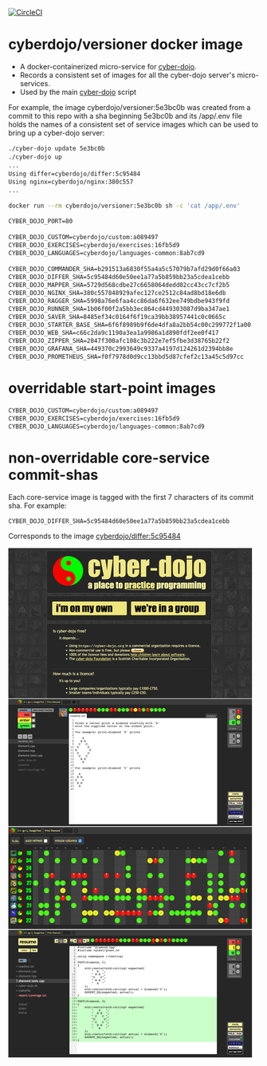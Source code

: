 [![CircleCI](https://circleci.com/gh/cyber-dojo/versioner.svg?style=svg)](https://circleci.com/gh/cyber-dojo/versioner)

# cyberdojo/versioner docker image

- A docker-containerized micro-service for [cyber-dojo](http://cyber-dojo.org).
- Records a consistent set of images for all the cyber-dojo server's micro-services.
- Used by the main [cyber-dojo](https://github.com/cyber-dojo/commander/blob/master/cyber-dojo) script

For example, the image cyberdojo/versioner:5e3bc0b was created from
a commit to this repo with a sha beginning 5e3bc0b and its
/app/.env file holds the names of a consistent set of service images
which can be used to bring up a cyber-dojo server:
```bash
./cyber-dojo update 5e3bc0b
./cyber-dojo up
...
Using differ=cyberdojo/differ:5c95484
Using nginx=cyberdojo/nginx:380c557
...
```

```bash
docker run --rm cyberdojo/versioner:5e3bc0b sh -c 'cat /app/.env'
```

```text
CYBER_DOJO_PORT=80

CYBER_DOJO_CUSTOM=cyberdojo/custom:a089497
CYBER_DOJO_EXERCISES=cyberdojo/exercises:16fb5d9
CYBER_DOJO_LANGUAGES=cyberdojo/languages-common:8ab7cd9

CYBER_DOJO_COMMANDER_SHA=b291513a6830f55a4a5c57079b7afd29d0f66a03
CYBER_DOJO_DIFFER_SHA=5c95484d60e50ee1a77a5b859bb23a5cdea1cebb
CYBER_DOJO_MAPPER_SHA=5729d568cdbe27c6658064dedd02cc43cc7cf2b5
CYBER_DOJO_NGINX_SHA=380c557848929afec127ce2512c84ad8bd18e6db
CYBER_DOJO_RAGGER_SHA=5998a76e6faa4cc86da6f632ee749bdbe943f9fd
CYBER_DOJO_RUNNER_SHA=1b06f00f2a5bb3ec864cd449303087d9ba347ae1
CYBER_DOJO_SAVER_SHA=8485ef34c0164f6f19ca39bb38957441c0c0665c
CYBER_DOJO_STARTER_BASE_SHA=6f6f8989b9f6de4dfa8a2bb54c00c299772f1a00
CYBER_DOJO_WEB_SHA=c66c2da9c1190a3ea1a9986a1d890fdf2ee0f417
CYBER_DOJO_ZIPPER_SHA=2047f300afc108c3b222e7ef5fbe3d38765b22f2
CYBER_DOJO_GRAFANA_SHA=449370c2993649c9337a4197d124261d2394bb8e
CYBER_DOJO_PROMETHEUS_SHA=f0f7978d0d9cc13bbd5d87cfef2c13a45c5d97cc
```

# overridable start-point images
```text
CYBER_DOJO_CUSTOM=cyberdojo/custom:a089497
CYBER_DOJO_EXERCISES=cyberdojo/exercises:16fb5d9
CYBER_DOJO_LANGUAGES=cyberdojo/languages-common:8ab7cd9
```

# non-overridable core-service commit-shas
Each core-service image is tagged with the first 7 characters of its commit sha.
For example:
```text
CYBER_DOJO_DIFFER_SHA=5c95484d60e50ee1a77a5b859bb23a5cdea1cebb
```
Corresponds to the image [cyberdojo/differ:5c95484](https://hub.docker.com/r/cyberdojo/differ/tags)


![cyber-dojo.org home page](https://github.com/cyber-dojo/cyber-dojo/blob/master/shared/home_page_snapshot.png)
